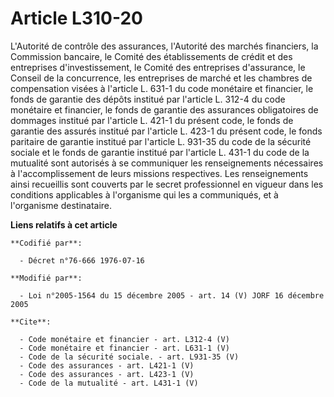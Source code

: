 # Article L310-20

L'Autorité de contrôle des assurances, l'Autorité des marchés financiers, la Commission bancaire, le Comité des
établissements de crédit et des entreprises d'investissement, le Comité des entreprises d'assurance, le Conseil de la
concurrence, les entreprises de marché et les chambres de compensation visées à l'article L. 631-1 du code monétaire et
financier, le fonds de garantie des dépôts institué par l'article L. 312-4 du code monétaire et financier, le fonds de
garantie des assurances obligatoires de dommages institué par l'article L. 421-1 du présent code, le fonds de garantie des
assurés institué par l'article L. 423-1 du présent code, le fonds paritaire de garantie institué par l'article L. 931-35 du
code de la sécurité sociale et le fonds de garantie institué par l'article L. 431-1 du code de la mutualité sont autorisés à
se communiquer les renseignements nécessaires à l'accomplissement de leurs missions respectives. Les renseignements ainsi
recueillis sont couverts par le secret professionnel en vigueur dans les conditions applicables à l'organisme qui les a
communiqués, et à l'organisme destinataire.

**Liens relatifs à cet article**

	**Codifié par**:

	  - Décret n°76-666 1976-07-16

	**Modifié par**:

	  - Loi n°2005-1564 du 15 décembre 2005 - art. 14 (V) JORF 16 décembre 2005

	**Cite**:

	  - Code monétaire et financier - art. L312-4 (V)
	  - Code monétaire et financier - art. L631-1 (V)
	  - Code de la sécurité sociale. - art. L931-35 (V)
	  - Code des assurances - art. L421-1 (V)
	  - Code des assurances - art. L423-1 (V)
	  - Code de la mutualité - art. L431-1 (V)
